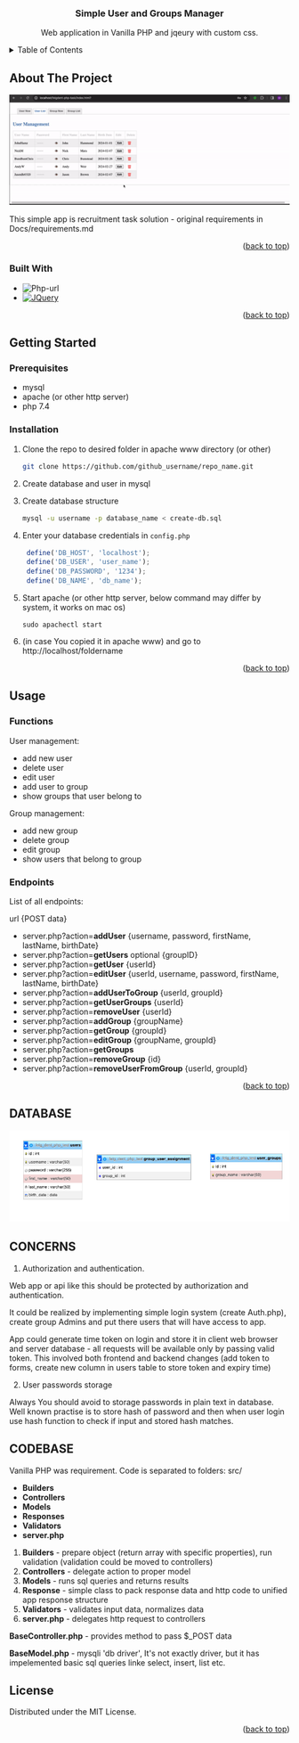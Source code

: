 

<h3 align="center">Simple User and Groups Manager</h3>

  <p align="center">
    Web application in Vanilla PHP and jqeury with custom css.
    
  </p>


<!-- TABLE OF CONTENTS -->
<details>
  <summary>Table of Contents</summary>
  <ol>
    <li>
      <a href="#about-the-project">About The Project</a>
      <ul>
        <li><a href="#built-with">Built With</a></li>
      </ul>
    </li>
    <li>
      <a href="#getting-started">Getting Started</a>
      <ul>
        <li><a href="#prerequisites">Prerequisites</a></li>
        <li><a href="#installation">Installation</a></li>
      </ul>
    </li>
    <li><a href="#usage">Usage</a></li>
        <ul>
            <li><a href="#functions">Functions</a></li>       
            <li><a href="#endpoints">Endpoints</a></li>
        </ul>
    <li><a href="#database">Database</a></li></li>
    <li><a href="#ideas">Concerns</a></li></li>
    <li><a href="#code">Code</a></li></li>
    <li><a href="#license">License</a></li>
  </ol>
</details>



<!-- ABOUT THE PROJECT -->
## About The Project

![Alt Text](Docs/example1.gif)

This simple app is recruitment task solution - original requirements in Docs/requirements.md 

<p align="right">(<a href="#readme-top">back to top</a>)</p>



### Built With

* ![Php-url]
* [![JQuery][JQuery.com]][JQuery-url]

<p align="right">(<a href="#readme-top">back to top</a>)</p>



<!-- GETTING STARTED -->
## Getting Started



### Prerequisites

* mysql
* apache (or other http server)
* php 7.4


### Installation


1. Clone the repo to desired folder in apache www directory (or other)
   ```sh
   git clone https://github.com/github_username/repo_name.git
   ```
2. Create database and user in mysql

3. Create database structure
   ```sh
   mysql -u username -p database_name < create-db.sql
   ```
4. Enter your database credentials in `config.php`
   ```js
    define('DB_HOST', 'localhost');
    define('DB_USER', 'user_name');
    define('DB_PASSWORD', '1234');
    define('DB_NAME', 'db_name');
   ```
   
5. Start apache (or other http server, below command may differ by system, it works on mac os)
   ```
   sudo apachectl start
   ```
6. (in case You copied it in apache www) and go to http://localhost/foldername 

<p align="right">(<a href="#readme-top">back to top</a>)</p>

## Usage

### Functions 

User management:
- add new user 
- delete user
- edit user
- add user to group
- show groups that user belong to

Group management:
- add new group
- delete group
- edit group
- show users that belong to group

### Endpoints
List of all endpoints:

url {POST data}

- server.php?action=**addUser** {username, password, firstName, lastName, birthDate}
- server.php?action=**getUsers** optional {groupID}
- server.php?action=**getUser** {userId}
- server.php?action=**editUser** {userId, username, password, firstName, lastName, birthDate}
- server.php?action=**addUserToGroup** {userId, groupId}
- server.php?action=**getUserGroups** {userId}
- server.php?action=**removeUser** {userId}
- server.php?action=**addGroup** {groupName}
- server.php?action=**getGroup** {groupId}
- server.php?action=**editGroup** {groupName, groupId}
- server.php?action=**getGroups**
- server.php?action=**removeGroup** {id}
- server.php?action=**removeUserFromGroup** {userId, groupId}

<p align="right">(<a href="#readme-top">back to top</a>)</p>

<!-- DATABASE -->
## DATABASE
![Alt Text](Docs/db-structure-diagram.png)

<!-- IDEAS -->
## CONCERNS
1. Authorization and authentication.

Web app or api like this should be protected by authorization and authentication. 

It could be realized by implementing simple login system (create Auth.php), create group Admins and put there users that will have access to app.

App could generate time token on login and store it in client web browser and server database - all requests will be available only by passing valid token. This involved both frontend and backend changes (add token to forms, create new column in users table to store token and expiry time)

2. User passwords storage

Always You should avoid to storage passwords in plain text in database. Well known practise is to store hash of password and then when user login use hash function to check if input and stored hash matches.

<!-- CODEBASE -->
## CODEBASE

Vanilla PHP was requirement. Code is separated to folders:
src/
- **Builders**
- **Controllers**
- **Models**
- **Responses**
- **Validators**
- **server.php**

1. **Builders** - prepare object (return array with specific properties), run validation (validation could be moved to controllers)
2. **Controllers** - delegate action to proper model
3. **Models** - runs sql queries and returns results
4. **Response** - simple class to pack response data and http code to unified app response structure
5. **Validators** - validates input data, normalizes data
6. **server.php** - delegates http request to controllers

**BaseController.php** - provides method to pass $_POST data

**BaseModel.php** - mysqli 'db driver', It's not exactly driver, but it has impelemented basic sql queries linke select, insert, list etc.
<!-- LICENSE -->
## License

Distributed under the MIT License.

<p align="right">(<a href="#readme-top">back to top</a>)</p>


<!-- MARKDOWN LINKS & IMAGES -->
<!-- https://www.markdownguide.org/basic-syntax/#reference-style-links -->

[JQuery.com]: https://img.shields.io/badge/jQuery-0769AD?style=for-the-badge&logo=jquery&logoColor=white
[JQuery-url]: https://jquery.com
[PHP-url]: https://img.shields.io/badge/PHP-777BB4?style=for-the-badge&logo=php&logoColor=white